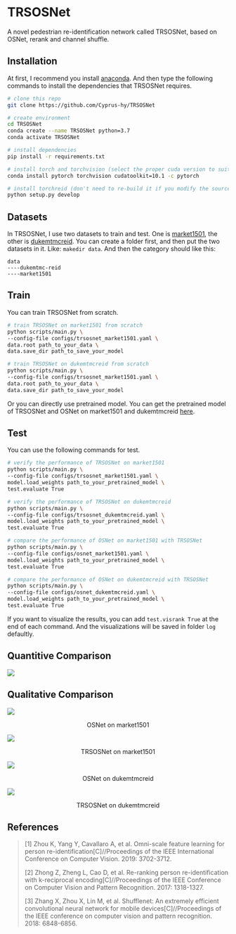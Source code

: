 # TRSOSNet

A novel pedestrian re-identification network called TRSOSNet, based on OSNet, rerank and channel shuffle.

## Installation

At first, I recommend you install [anaconda](https://docs.anaconda.com/anaconda/install/). And then type the following commands to install the dependencies that TRSOSNet requires.

```bash
# clone this repo
git clone https://github.com/Cyprus-hy/TRSOSNet

# create environment
cd TRSOSNet
conda create --name TRSOSNet python=3.7
conda activate TRSOSNet

# install dependencies
pip install -r requirements.txt

# install torch and torchvision (select the proper cuda version to suit your machine)
conda install pytorch torchvision cudatoolkit=10.1 -c pytorch

# install torchreid (don't need to re-build it if you modify the source code)
python setup.py develop
```

## Datasets

In TRSOSNet, I use two datasets to train and test. One is [market1501](https://drive.google.com/file/d/0B8-rUzbwVRk0c054eEozWG9COHM/view?usp=sharing), the other is [dukemtmcreid](https://drive.google.com/open?id=1jjE85dRCMOgRtvJ5RQV9-Afs-2_5dY3O). You can create a folder first, and then put the two datasets in it. Like: `makedir data`. And then the category should like this:

```
data
----dukemtmc-reid
----market1501
```

## Train

You can train TRSOSNet from scratch.

```bash
# train TRSOSNet on market1501 from scratch
python scripts/main.py \
--config-file configs/trsosnet_market1501.yaml \
data.root path_to_your_data \
data.save_dir path_to_save_your_model

# train TRSOSNet on dukemtmcreid from scratch
python scripts/main.py \
--config-file configs/trsosnet_market1501.yaml \
data.root path_to_your_data \
data.save_dir path_to_save_your_model
```

Or you can directly use pretrained model. You can get the pretrained model of TRSOSNet and OSNet on market1501 and dukemtmcreid [here](https://drive.google.com/drive/folders/13e1xZuplwVUzvLsS3HQ1wUJ86HEXqs5W?usp=sharing).

## Test

You can use the following commands for test.

```bash
# verify the performance of TRSOSNet on market1501
python scripts/main.py \
--config-file configs/trsosnet_market1501.yaml \
model.load_weights path_to_your_pretrained_model \
test.evaluate True

# verify the performance of TRSOSNet on dukemtmcreid
python scripts/main.py \
--config-file configs/trsosnet_dukemtmcreid.yaml \
model.load_weights path_to_your_pretrained_model \
test.evaluate True

# compare the performance of OSNet on market1501 with TRSOSNet
python scripts/main.py \
--config-file configs/osnet_market1501.yaml \
model.load_weights path_to_your_pretrained_model \
test.evaluate True

# compare the performance of OSNet on dukemtmcreid with TRSOSNet
python scripts/main.py \
--config-file configs/osnet_dukemtmcreid.yaml \
model.load_weights path_to_your_pretrained_model \
test.evaluate True
```

If you want to visualize the results, you can add `test.visrank True` at the end of each command. And the visualizations will be saved in folder `log` defaultly.

## Quantitive Comparison

![](https://ftp.bmp.ovh/imgs/2021/01/54db87266fb75cd6.png)

## Qualitative Comparison

![](https://ftp.bmp.ovh/imgs/2021/01/5767bafb80ca827d.jpg)

<center>OSNet on market1501</center>

![](https://ftp.bmp.ovh/imgs/2021/01/9723449ca5567b02.jpg)

<center>TRSOSNet on market1501</center>

![](https://ftp.bmp.ovh/imgs/2021/01/01370ef74380960f.jpg)

<center>OSNet on dukemtmcreid</center>

![](https://ftp.bmp.ovh/imgs/2021/01/4538fb224570854c.jpg)

<center>TRSOSNet on dukemtmcreid</center>

## References

> [1] Zhou K, Yang Y, Cavallaro A, et al. Omni-scale feature learning for person re-identification[C]//Proceedings of the IEEE International Conference on Computer Vision. 2019: 3702-3712.
>
> [2] Zhong Z, Zheng L, Cao D, et al. Re-ranking person re-identification with k-reciprocal encoding[C]//Proceedings of the IEEE Conference on Computer Vision and Pattern Recognition. 2017: 1318-1327.
>
> [3] Zhang X, Zhou X, Lin M, et al. Shufflenet: An extremely efficient convolutional neural network for mobile devices[C]//Proceedings of the IEEE conference on computer vision and pattern recognition. 2018: 6848-6856.